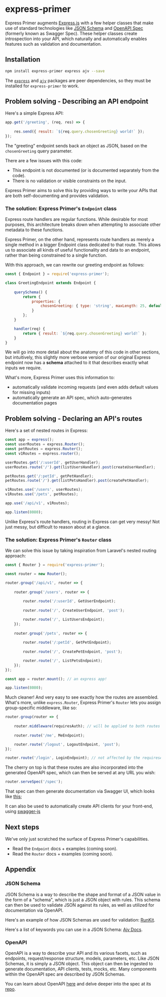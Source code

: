 # express-primer
Express Primer augments [Express.js](https://expressjs.com) with a few helper classes that make use of standard technologies like [JSON Schema](https://json-schema.org/) and [OpenAPI Spec](https://swagger.io/docs/specification/about/) (formerly known as Swagger Spec). These helper classes create introspection into your API, which naturally and automatically enables features such as validation and documentation.

## Installation

```bash
npm install express-primer express ajv --save
```
The [`express`](https://www.npmjs.com/package/express) and [`ajv`](https://www.npmjs.com/package/ajv) packages are peer dependencies, so they must be installed for `express-primer` to work.


## Problem solving - Describing an API endpoint

Here's a simple Express API:
```js
app.get('/greeting', (req, res) => {
    
    res.send({ result: `${req.query.chosenGreeting} world!` });
});
```
The "greeting" endpoint sends back an object as JSON, based on the `chosenGreeting` query parameter.

There are a few issues with this code:
- This endpoint is not documented (or is documented separately from the code).
- There is no validation or visible constraints on the input.

Express Primer aims to solve this by providing ways to write your APIs that are both self-documenting and provides validation.

### The solution: Express Primer's `Endpoint` class

Express route handlers are regular functions. While desirable for most purposes, this architecture breaks down when attempting to associate other metadata to these functions.

Express Primer, on the other hand, represents route handlers as merely a single method in a bigger Endpoint class dedicated to that route. This allows us to associate all kinds of useful functionality and data to an endpoint, rather than being constrained to a single function.

With this approach, we can rewrite our greeting endpoint as follows:
```js
const { Endpoint } = require('express-primer');

class GreetingEndpoint extends Endpoint {
    
    querySchema() {
        return {
            properties: {
                chosenGreeting: { type: 'string', maxLength: 25, default: 'hello' }
            }
        };
    }

    handler(req) {
        return { result: `${req.query.chosenGreeting} world!` };
    }
}
```
We will go into more detail about the anatomy of this code in other sections, but intuitively, this slightly more verbose version of our original Express endpoint now has a **schema** attached to it that describes exactly what inputs we require. 

What's more, Express Primer uses this information to:
- automatically validate incoming requests (and even adds default values for missing inputs)
- automatically generate an API spec, which auto-generates documentation pages


## Problem solving - Declaring an API's routes

Here's a set of nested routes in Express:
```js
const app = express();
const userRoutes = express.Router();
const petRoutes = express.Router();
const v1Routes = express.router();

userRoutes.get('/:userId', getUserHandler);
userRoutes.route('/').get(listUsersHandler).post(createUserHandler);

petRoutes.get('/:petId', getPetHandler);
petRoutes.route('/').get(listPetsHandler).post(createPetHandler);

v1Routes.use('/users', userRoutes);
v1Routes.use('/pets', petRoutes);

app.use('/api/v1', v1Routes);

app.listen(8080);
```
Unlike Express's route handlers, routing in Express can get very messy! Not just messy, but difficult to reason about at a glance.


### The solution: Express Primer's `Router` class

We can solve this issue by taking inspiration from Laravel's nested routing approach:
```js
const { Router } = require('express-primer');

const router = new Router();

router.group('/api/v1', router => {
    
    router.group('/users', router => {
        
        router.route('/:userId', GetUserEndpoint);
        
        router.route('/', CreateUserEndpoint, 'post');

        router.route('/', ListUsersEndpoint);
    });
    
    router.group('/pets', router => {
        
        router.route('/:petId', GetPetEndpoint);
        
        router.route('/', CreatePetEndpoint, 'post');

        router.route('/', ListPetsEndpoint);
    });    
});

const app = router.mount(); // an express app!

app.listen(8080);
```

Much cleaner! And very easy to see exactly how the routes are assembled. What's more, unlike `express.Router`, Express Primer's `Router` lets you assign group-specific middleware, like so:
```js
router.group(router => {
    
    router.middleware(requiresAuth); // will be applied to both routes below (and any subgroups).
    
    router.route('/me', MeEndpoint);

    router.route('/logout', LogoutEndpoint, 'post');
});

router.route('/login', LoginEndpoint); // not affected by the requiresAuth middleware.
```

The cherry on top is that these routes are also incorporated into the generated OpenAPI spec, which can then be served at any URL you wish:
```js
router.serveSpec('/spec');
```

That spec can then generate documentation via Swagger UI, which looks like [this](https://petstore.swagger.io/);

It can also be used to automatically create API clients for your front-end, using [swagger-js](https://github.com/swagger-api/swagger-js)


## Next steps

We've only just scratched the surface of Express Primer's capabilities.

- Read the `Endpoint` docs + examples (coming soon).
- Read the `Router` docs + examples (coming soon).


## Appendix

### JSON Schema

JSON Schema is a way to describe the shape and format of a JSON value in the form of a "schema", which is just a JSON object with rules.
This schema can then be used to validate JSON against its rules, as well as utilized for documentation via OpenAPI.

Here's an example of how JSON Schemas are used for validation: [RunKit](https://runkit.com/shaunpersad/5c0f2fc1c9c3a70012ca8c84).

Here's a list of keywords you can use in a JSON Schema: [Ajv Docs](https://github.com/epoberezkin/ajv/blob/master/KEYWORDS.md#type).


### OpenAPI

OpenAPI is a way to describe your API and its various facets, such as endpoints, request/response structure, models, parameters, etc.
Like JSON Schemas, it is simply a JSON object. This object can then be ingested to generate documentation, API clients, tests, mocks, etc.
Many components within the OpenAPI spec are described by JSON Schemas.

You can learn about OpenAPI [here](https://swagger.io/docs/specification/basic-structure/) and delve deeper into the spec at its [repo](https://github.com/OAI/OpenAPI-Specification/blob/master/versions/3.0.2.md).